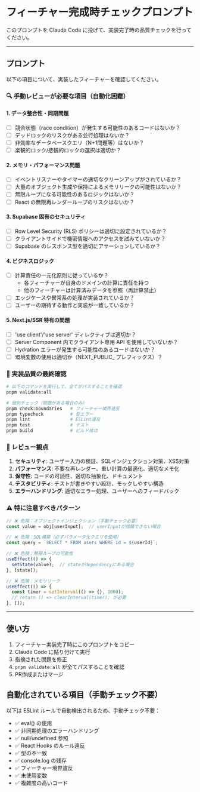 # フィーチャー完成時チェックプロンプト

このプロンプトを Claude Code に投げて、実装完了時の品質チェックを行ってください。

---

## プロンプト

以下の項目について、実装したフィーチャーを確認してください。

### 🔍 手動レビューが必要な項目（自動化困難）

#### 1. データ整合性・同期問題
- [ ] 競合状態（race condition）が発生する可能性のあるコードはないか？
- [ ] デッドロックのリスクがある並行処理はないか？
- [ ] 非効率なデータベースクエリ（N+1問題等）はないか？
- [ ] 楽観的ロック/悲観的ロックの選択は適切か？

#### 2. メモリ・パフォーマンス問題
- [ ] イベントリスナーやタイマーの適切なクリーンアップがされているか？
- [ ] 大量のオブジェクト生成や保持によるメモリリークの可能性はないか？
- [ ] 無限ループになる可能性のあるロジックはないか？
- [ ] React の無限再レンダーループのリスクはないか？

#### 3. Supabase 固有のセキュリティ
- [ ] Row Level Security (RLS) ポリシーは適切に設定されているか？
- [ ] クライアントサイドで機密情報へのアクセスを試みていないか？
- [ ] Supabase のレスポンス型を適切にアサーションしているか？

#### 4. ビジネスロジック
- [ ] 計算責任の一元化原則に従っているか？
  - 各フィーチャーが自身のドメインの計算に責任を持つ
  - 他のフィーチャーは計算済みデータを参照（再計算禁止）
- [ ] エッジケースや異常系の処理が実装されているか？
- [ ] ユーザーの期待する動作と実装が一致しているか？

#### 5. Next.js/SSR 特有の問題
- [ ] 'use client'/'use server' ディレクティブは適切か？
- [ ] Server Component 内でクライアント専用 API を使用していないか？
- [ ] Hydration エラーが発生する可能性のあるコードはないか？
- [ ] 環境変数の使用は適切か（NEXT_PUBLIC_ プレフィックス）？

### 🎯 実装品質の最終確認

```bash
# 以下のコマンドを実行して、全てがパスすることを確認
pnpm validate:all

# 個別チェック（問題がある場合のみ）
pnpm check:boundaries   # フィーチャー境界違反
pnpm typecheck          # 型エラー
pnpm lint               # ESLint違反
pnpm test               # テスト
pnpm build              # ビルド成功
```

### 📝 レビュー観点

1. **セキュリティ**: ユーザー入力の検証、SQLインジェクション対策、XSS対策
2. **パフォーマンス**: 不要な再レンダー、重い計算の最適化、適切なメモ化
3. **保守性**: コードの可読性、適切な抽象化、ドキュメント
4. **テスタビリティ**: テストが書きやすい設計、モックしやすい構造
5. **エラーハンドリング**: 適切なエラー処理、ユーザーへのフィードバック

### ⚠️ 特に注意すべきパターン

```typescript
// ❌ 危険：オブジェクトインジェクション（手動チェック必要）
const value = obj[userInput];  // userInputが信頼できない場合

// ❌ 危険：SQL構築（必ずパラメータ化クエリを使用）
const query = `SELECT * FROM users WHERE id = ${userId}`;

// ❌ 危険：無限ループの可能性
useEffect(() => {
  setState(value);  // stateがdependencyにある場合
}, [state]);

// ❌ 危険：メモリリーク
useEffect(() => {
  const timer = setInterval(() => {}, 1000);
  // return () => clearInterval(timer); が必要
}, []);
```

---

## 使い方

1. フィーチャー実装完了時にこのプロンプトをコピー
2. Claude Code に貼り付けて実行
3. 指摘された問題を修正
4. `pnpm validate:all` が全てパスすることを確認
5. PR作成またはマージ

## 自動化されている項目（手動チェック不要）

以下は ESLint ルールで自動検出されるため、手動チェック不要：

- ✅ eval() の使用
- ✅ 非同期処理のエラーハンドリング
- ✅ null/undefined 参照
- ✅ React Hooks のルール違反
- ✅ 型の不一致
- ✅ console.log の残存
- ✅ フィーチャー境界違反
- ✅ 未使用変数
- ✅ 複雑度の高いコード
